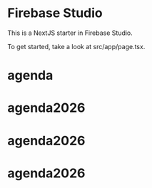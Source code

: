# Firebase Studio

This is a NextJS starter in Firebase Studio.

To get started, take a look at src/app/page.tsx.
# agenda
# agenda2026
# agenda2026
# agenda2026
